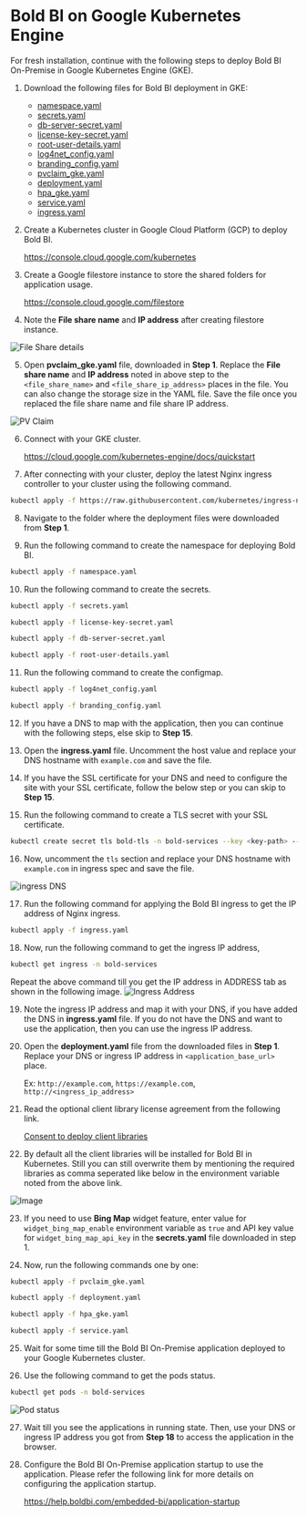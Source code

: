 # Bold BI on Google Kubernetes Engine

For fresh installation, continue with the following steps to deploy Bold BI On-Premise in Google Kubernetes Engine (GKE).

1. Download the following files for Bold BI deployment in GKE:

    * [namespace.yaml](https://raw.githubusercontent.com/boldbi/boldbi-kubernetes/v7.6.12/deploy/namespace.yaml)
    * [secrets.yaml](https://raw.githubusercontent.com/boldbi/boldbi-kubernetes/v7.6.12/deploy/secrets.yaml)
    * [db-server-secret.yaml](https://raw.githubusercontent.com/boldbi/boldbi-kubernetes/v7.6.12/deploy/db-server-secret.yaml)
    * [license-key-secret.yaml](https://raw.githubusercontent.com/boldbi/boldbi-kubernetes/v7.6.12/deploy/license-key-secret.yaml)
    * [root-user-details.yaml](https://raw.githubusercontent.com/boldbi/boldbi-kubernetes/v7.6.12/deploy/root-user-details.yaml)
    * [log4net_config.yaml](https://raw.githubusercontent.com/boldbi/boldbi-kubernetes/v7.6.12/deploy/log4net_config.yaml)
    * [branding_config.yaml](https://raw.githubusercontent.com/boldbi/boldbi-kubernetes/v7.6.12/deploy/branding_config.yaml)
    * [pvclaim_gke.yaml](https://raw.githubusercontent.com/boldbi/boldbi-kubernetes/v7.6.12/deploy/pvclaim_gke.yaml)
    * [deployment.yaml](https://raw.githubusercontent.com/boldbi/boldbi-kubernetes/v7.6.12/deploy/deployment.yaml)
    * [hpa_gke.yaml](https://raw.githubusercontent.com/boldbi/boldbi-kubernetes/v7.6.12/deploy/hpa_gke.yaml)
    * [service.yaml](https://raw.githubusercontent.com/boldbi/boldbi-kubernetes/v7.6.12/deploy/service.yaml)
    * [ingress.yaml](https://raw.githubusercontent.com/boldbi/boldbi-kubernetes/v7.6.12/deploy/ingress.yaml)

2. Create a Kubernetes cluster in Google Cloud Platform (GCP) to deploy Bold BI.

   https://console.cloud.google.com/kubernetes 

3. Create a Google filestore instance to store the shared folders for application usage.

   https://console.cloud.google.com/filestore 

4. Note the **File share name** and **IP address** after creating filestore instance.

![File Share details](images/gke_file_share_details.png)

5. Open **pvclaim_gke.yaml** file, downloaded in **Step 1**. Replace the **File share name** and **IP address** noted in above step to the `<file_share_name>` and `<file_share_ip_address>` places in the file. You can also change the storage size in the YAML file. Save the file once you replaced the file share name and file share IP address.

![PV Claim](images/gke_pvclaim.png)

6. Connect with your GKE cluster.

   https://cloud.google.com/kubernetes-engine/docs/quickstart 

7. After connecting with your cluster, deploy the latest Nginx ingress controller to your cluster using the following command.

```sh
kubectl apply -f https://raw.githubusercontent.com/kubernetes/ingress-nginx/controller-v1.2.0/deploy/static/provider/cloud/deploy.yaml
```

8. Navigate to the folder where the deployment files were downloaded from **Step 1**.

9. Run the following command to create the namespace for deploying Bold BI.

```sh
kubectl apply -f namespace.yaml
```

10. Run the following command to create the secrets.

```sh
kubectl apply -f secrets.yaml

kubectl apply -f license-key-secret.yaml

kubectl apply -f db-server-secret.yaml

kubectl apply -f root-user-details.yaml
```

11. Run the following command to create the configmap.

```sh
kubectl apply -f log4net_config.yaml

kubectl apply -f branding_config.yaml
```

12. If you have a DNS to map with the application, then you can continue with the following steps, else skip to **Step 15**. 

13. Open the **ingress.yaml** file. Uncomment the host value and replace your DNS hostname with `example.com` and save the file.

14. If you have the SSL certificate for your DNS and need to configure the site with your SSL certificate, follow the below step or you can skip to **Step 15**.

15. Run the following command to create a TLS secret with your SSL certificate.

```sh
kubectl create secret tls bold-tls -n bold-services --key <key-path> --cert <certificate-path>
```

16. Now, uncomment the `tls` section and replace your DNS hostname with `example.com` in ingress spec and save the file.

![ingress DNS](images/ingress_yaml.png)

17. Run the following command for applying the Bold BI ingress to get the IP address of Nginx ingress.

```sh
kubectl apply -f ingress.yaml
```

18.	Now, run the following command to get the ingress IP address,

```sh
kubectl get ingress -n bold-services
```
Repeat the above command till you get the IP address in ADDRESS tab as shown in the following image.
![Ingress Address](images/ingress_address.png) 

19.	Note the ingress IP address and map it with your DNS, if you have added the DNS in **ingress.yaml** file. If you do not have the DNS and want to use the application, then you can use the ingress IP address.

20. Open the **deployment.yaml** file from the downloaded files in **Step 1**. Replace your DNS or ingress IP address in `<application_base_url>` place.
    
    Ex:  `http://example.com`, `https://example.com`, `http://<ingress_ip_address>`

21. Read the optional client library license agreement from the following link.

    [Consent to deploy client libraries](../docs/consent-to-deploy-client-libraries.md)

22. By default all the client libraries will be installed for Bold BI in Kubernetes. Still you can still overwrite them by mentioning the required libraries as comma seperated like below in the environment variable noted from the above link.

<img src="images/deployment_yaml.png" alt="Image" style="display: block; margin: 0 auto" />

23. If you need to use **Bing Map** widget feature, enter value for `widget_bing_map_enable` environment variable as `true` and API key value for `widget_bing_map_api_key` in the **secrets.yaml** file downloaded in step 1.

24.	Now, run the following commands one by one:

```sh
kubectl apply -f pvclaim_gke.yaml
```

```sh
kubectl apply -f deployment.yaml
```

```sh
kubectl apply -f hpa_gke.yaml
```

```sh
kubectl apply -f service.yaml
```

25.	Wait for some time till the Bold BI On-Premise application deployed to your Google Kubernetes cluster.

26.	Use the following command to get the pods status.

```sh
kubectl get pods -n bold-services
```
![Pod status](images/pod_status.png) 

27. Wait till you see the applications in running state. Then, use your DNS or ingress IP address you got from **Step 18** to access the application in the browser.

28.	Configure the Bold BI On-Premise application startup to use the application. Please refer the following link for more details on configuring the application startup.
    
    https://help.boldbi.com/embedded-bi/application-startup
